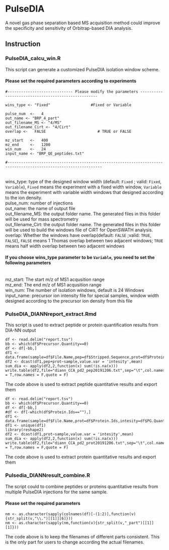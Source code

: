 # PulseDIA
A novel gas phase separation based MS acquisition method could improve the specificity and sensitivity of Orbitrap-based DIA analysis.
<br>
## Instruction
### PulseDIA_calcu_win.R
This script can generate a customized PulseDIA isolation window scheme.

#### Please set the required parameters according to experiments
```
#----------------------------- Please modify the parameters ---------------------------------------------------

wins_type <- "Fixed"                  #Fixed or Variable

pulse_num  <-   4
out_name <- "BRP_4_part"
out_filename_MS <- "4/MS" 
out_filename_Cirt <- "4/Cirt"
overlap <-   FALSE                       # TRUE or FALSE

mz_start   <-   400
mz_end     <-   1200 
win_num    <-   24
input_name <- "BRP_QE_peptides.txt"

#----------------------------------------------------------------------------------------------------------------
```
<br>wins_type: type of the designed window width (default: `Fixed` ; valid: `Fixed`, `Variable`), `Fixed` means the experiment with a fixed width window, `Variable` means the experiment with variable width windows that designed according to the ion density.
<br>pulse_num: number of injections
<br>out_name: the name of output file
<br>out_filename_MS: the output folder name. The generated files in this folder will be used for mass spectrometry
<br>out_filename_Cirt: the output folder name. The generated files in this folder will be used to build the windows file of CiRT for OpenSWATH analysis.
<br>overlap: Whether the windows have overlap(default: `FALSE` ;valid: `TRUE`, `FALSE`), `FALSE` means 1 Thomas overlap between two adjacent windows; `TRUE` means half width overlap between two adjacent windows
#### If you choose wins_type parameter to be `Variable`, you need to set the following parameters
<br>mz_start: The start m/z of MS1 acqusition range
<br>mz_end: The end m/z of MS1 acqusition range
<br>win_num: The number of isolation windows, default is 24 Windows
<br>input_name: precursor ion intensity file for special samples, window width designed according to the precursor ion density from this file

### PulseDIA_DIANNreport_extract.Rmd
This script is used to extract peptide or protein quantification results from DIA-NN output
```
df <- read.delim("report.tsv")
bb <- which(df$Precursor.Quantity==0)
df <- df[-bb,]
df1 <- data.frame(sample=df$File.Name,pep=df$Stripped.Sequence,prot=df$Protein.Ids,intesity=df$Precursor.Quantity)
df2 <- dcast(df1,pep+prot~sample,value.var = 'intesity',mean)
sum_dia <- apply(df2,2,function(x) sum(!is.na(x)))
write.table(df2,file="diann_CCA_pd2_pep20191206.txt",sep="\t",col.names = T,row.names = F,quote = F)
```
The code above is used to extract peptide quantitative results and export them
```
df <- read.delim("report.tsv")
bb <- which(df$Precursor.Quantity==0)
df <- df[-bb,]
#df <- df[-which(df$Protein.Ids==""),]
df1 <- data.frame(sample=df$File.Name,prot=df$Protein.Ids,intesity=df$PG.Quantity)
df1 <- unique(df1)
library(reshape2)
df2 <- dcast(df1,prot~sample,value.var = 'intesity',mean)
sum_dia <- apply(df2,2,function(x) sum(!is.na(x)))
write.table(df2,file="diann_CCA_pd2_prot20191206.txt",sep="\t",col.names = T,row.names = F,quote = F)
```
The code above is used to extract protein quantitative results and export them

### Pulsedia_DIANNresult_combine.R
The script could to combine peptides or proteins quantitative results from multiple PulseDIA injections for the same sample.
#### Please set the required parameters
```
nm <- as.character(sapply(colnames(df)[-(1:2)],function(v) {str_split(v,"\\.")[[1]][6]}))
nm <- as.character(sapply(nm,function(v){str_split(v,"_part")[[1]][1]}))
```
The code above is to keep the filenames of different parts consistent. This is the only part for users to change according the actual filenames.
